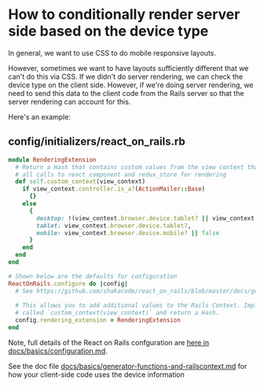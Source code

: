 # How to conditionally render server side based on the device type 

In general, we want to use CSS to do mobile responsive layouts.

However, sometimes we want to have layouts sufficiently different that we can't do this via CSS. If we didn't do server rendering, we can check the device type on the client side. However, if we're doing server rendering, we need to send this data to the client code from the Rails server so that the server rendering can account for this.

Here's an example:

## config/initializers/react_on_rails.rb
```ruby
module RenderingExtension
  # Return a Hash that contains custom values from the view context that will get passed to
  # all calls to react_component and redux_store for rendering
  def self.custom_context(view_context)
    if view_context.controller.is_a?(ActionMailer::Base)
      {}
    else
      {
        desktop: !(view_context.browser.device.tablet? || view_context.browser.device.mobile?),
        tablet: view_context.browser.device.tablet?,
        mobile: view_context.browser.device.mobile? || false
      }
    end
  end
end

# Shown below are the defaults for configuration
ReactOnRails.configure do |config|
  # See https://github.com/shakacode/react_on_rails/blob/master/docs/guides/configuration.md for the rest
 
  # This allows you to add additional values to the Rails Context. Implement one static method
  # called `custom_context(view_context)` and return a Hash.
  config.rendering_extension = RenderingExtension
end
```

Note, full details of the React on Rails confguration are [here in docs/basics/configuration.md](https://github.com/shakacode/react_on_rails/blob/master/docs/guides/configuration.md).

See the doc file [docs/basics/generator-functions-and-railscontext.md](https://github.com/shakacode/react_on_rails/blob/master/docs/guides/generator-functions-and-railscontext.md#rails-context) for how your client-side code uses the device information
